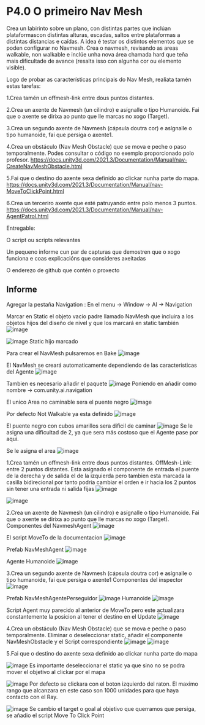 # P4.0 O primeiro Nav Mesh
Crea un labirinto sobre un plano, con distintas partes que inclúan plataformascon distintas alturas, escadas, saltos entre plataformas a distintas distancias e caídas. A idea é testar os distintos elementos que se poden configurar no Navmesh. Crea o navmesh, revisando as areas walkable, non walkable e inclúe unha nova área chamada hard que teña mais dificultade de avance (resalta isso con algunha cor ou elemento visible). 

Logo de probar as características principais do Nav Mesh, realiata tamén estas tarefas:

1.Crea tamén un offmesh-link entre dous puntos distantes.

2.Crea un axente de Navmesh (un cilindro) e asígnalle o tipo Humanoide. Fai que o axente se dirixa ao punto que lle marcas no xogo (Target).

3.Crea un segundo axente de Navmesh (cápsula doutra cor) e asígnalle o tipo humanoide, fai que persiga o axente1. 

4.Crea un obstáculo (Nav Mesh Obstacle) que se mova e peche o paso temporalmente. Podes consultar o código no exemplo proporcionado polo profesor. https://docs.unity3d.com/2021.3/Documentation/Manual/nav-CreateNavMeshObstacle.html

5.Fai que o destino do axente sexa definido ao clickar nunha parte do mapa. https://docs.unity3d.com/2021.3/Documentation/Manual/nav-MoveToClickPoint.html

6.Crea un terceriro axente que esté patruyando entre polo menos 3 puntos.  https://docs.unity3d.com/2021.3/Documentation/Manual/nav-AgentPatrol.html

Entregable:

O script ou scripts relevantes

Un pequeno informe cun par de capturas que demostren que o xogo funciona e coas explicacións que consideres axeitadas

O enderezo de github que contén o proxecto

## Informe

Agregar la pestaña Navigation : En el menu -> Window -> AI -> Navigation

Marcar en Static el objeto vacio padre llamado NavMesh que incluira a los objetos hijos del diseño de nivel y que los marcará en static también ![image](https://github.com/9RACHA/P4.0-O-primeiro-Nav-Mesh/assets/66274956/203c6c23-0f6c-43f3-8432-c68fe7349fcb)

![image](https://github.com/9RACHA/P4.0-O-primeiro-Nav-Mesh/assets/66274956/4254def8-2881-44af-95ef-07337f1af436) Static hijo marcado

Para crear el NavMesh pulsaremos en Bake
![image](https://github.com/9RACHA/P4.0-O-primeiro-Nav-Mesh/assets/66274956/96dc6c45-3136-408a-959d-f7cb6147aa6e)

El NavMesh se creará automaticamente dependiendo de las caracteristicas del Agente
![image](https://github.com/9RACHA/P4.0-O-primeiro-Nav-Mesh/assets/66274956/8c777b5a-7e8d-4b22-9624-dfa505e5286a)

Tambien es necesario añadir el paquete ![image](https://github.com/9RACHA/P4.0-O-primeiro-Nav-Mesh/assets/66274956/9d68df19-ea59-44e0-bf2d-241627fca040)
Poniendo en añadir como nombre -> com.unity.ai.navigation

El unico Area no caminable sera el puente negro ![image](https://github.com/9RACHA/P4.0-O-primeiro-Nav-Mesh/assets/66274956/e5851f54-93c6-4780-9df3-5a5b3cf8a26b)

Por defecto Not Walkable ya esta definido ![image](https://github.com/9RACHA/P4.0-O-primeiro-Nav-Mesh/assets/66274956/05745a37-4240-46d8-be55-b3f370288089)

El puente negro con cubos amarillos sera dificil de caminar ![image](https://github.com/9RACHA/P4.0-O-primeiro-Nav-Mesh/assets/66274956/c79372d0-b479-4ca2-a9c0-ebe8c8058b24)
Se le asigna una dificultad de 2, ya que sera más costoso que el Agente pase por aqui.

Se le asigna el area ![image](https://github.com/9RACHA/P4.0-O-primeiro-Nav-Mesh/assets/66274956/9e432921-2557-4fb0-a186-f0b35f76f932)

1.Crea tamén un offmesh-link entre dous puntos distantes.
OffMesh-Link: entre 2 puntos distantes. Esta asignado el componente de entrada el puente de la derecha y de salida el de la izquierda pero tambien esta marcada la casilla bidirecional por tanto podria cambiar el orden e ir hacia los 2 puntos sin tener una entrada ni salida fijas
![image](https://github.com/9RACHA/P4.0-O-primeiro-Nav-Mesh/assets/66274956/1a0d07c1-d838-4ba3-8701-7fd098621942)

![image](https://github.com/9RACHA/P4.0-O-primeiro-Nav-Mesh/assets/66274956/42c2fda8-6d35-430c-879c-e67e024f02fc)

2.Crea un axente de Navmesh (un cilindro) e asígnalle o tipo Humanoide. Fai que o axente se dirixa ao punto que lle marcas no xogo (Target).
Componentes del NavmeshAgent
![image](https://github.com/9RACHA/P4.0-O-primeiro-Nav-Mesh/assets/66274956/63c75e87-bbcf-4eab-9d39-1e0254eb54dc)

El script MoveTo de la documentacion
![image](https://github.com/9RACHA/P4.0-O-primeiro-Nav-Mesh/assets/66274956/3f285455-7600-4d5c-a1a1-11b013be4623)

Prefab NavMeshAgent
![image](https://github.com/9RACHA/P4.0-O-primeiro-Nav-Mesh/assets/66274956/7dc00c12-125f-4d9c-9e94-9d083fc078bb)

Agente Humanoide
![image](https://github.com/9RACHA/P4.0-O-primeiro-Nav-Mesh/assets/66274956/1d0f4c10-750b-4165-8753-57c97ad1e51d)

3.Crea un segundo axente de Navmesh (cápsula doutra cor) e asígnalle o tipo humanoide, fai que persiga o axente1
Componentes del inspector
![image](https://github.com/9RACHA/P4.0-O-primeiro-Nav-Mesh/assets/66274956/e3c89102-618f-49dc-97a6-945b14dc276e)

Prefab NavMeshAgentePerseguidor
![image](https://github.com/9RACHA/P4.0-O-primeiro-Nav-Mesh/assets/66274956/c78a8594-4bba-4963-96c9-43c824424ea4)
Humanoide
![image](https://github.com/9RACHA/P4.0-O-primeiro-Nav-Mesh/assets/66274956/d5aeb1d2-9011-4699-a426-f32699313218)

Script Agent muy parecido al anterior de MoveTo pero este actualizara constantemente la posicion al tener el destino en el Update
![image](https://github.com/9RACHA/P4.0-O-primeiro-Nav-Mesh/assets/66274956/dd85785c-bcc8-4057-835a-48ef07b2e86d)

4.Crea un obstáculo (Nav Mesh Obstacle) que se mova e peche o paso temporalmente.
Eliminar o deseleccionar static, añadir el componente NavMeshObstacle y el Script correspondiente 
![image](https://github.com/9RACHA/P4.0-O-primeiro-Nav-Mesh/assets/66274956/4bd0ed1e-6732-49da-97b5-d81734db2c54)
![image](https://github.com/9RACHA/P4.0-O-primeiro-Nav-Mesh/assets/66274956/3b7ead04-0820-4030-b814-a925c4e99fba)

5.Fai que o destino do axente sexa definido ao clickar nunha parte do mapa

![image](https://github.com/9RACHA/P4.0-O-primeiro-Nav-Mesh/assets/66274956/b460fe22-298b-4807-bfee-4171bce9c065)
Es importante deseleccionar el static ya que sino no se podra mover el objetivo al clickar por el mapa 

![image](https://github.com/9RACHA/P4.0-O-primeiro-Nav-Mesh/assets/66274956/b0b3c317-e85b-450f-bade-627014d5e9fb)
Por defecto se clickara con el boton izquierdo del raton. 
El maximo rango que alcanzara en este caso son 1000 unidades para que haya contacto con el Ray.

![image](https://github.com/9RACHA/P4.0-O-primeiro-Nav-Mesh/assets/66274956/b4252f33-2623-4560-a857-374366becb37)
Se cambio el target o goal al objetivo que querramos que persiga, se añadio el script Move To Click Point


















